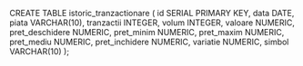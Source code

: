 CREATE TABLE istoric_tranzactionare (
    id SERIAL PRIMARY KEY,
    data DATE,
    piata VARCHAR(10),
    tranzactii INTEGER,
    volum INTEGER,
    valoare NUMERIC,
    pret_deschidere NUMERIC,
    pret_minim NUMERIC,
    pret_maxim NUMERIC,
    pret_mediu NUMERIC,
    pret_inchidere NUMERIC,
    variatie NUMERIC,
    simbol VARCHAR(10)
);
